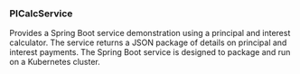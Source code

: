 
### PICalcService

Provides a Spring Boot service demonstration using a principal and interest calculator.  The
service returns a JSON package of details on principal and interest payments.  The Spring Boot
service is designed to package and run on a Kubernetes cluster.
